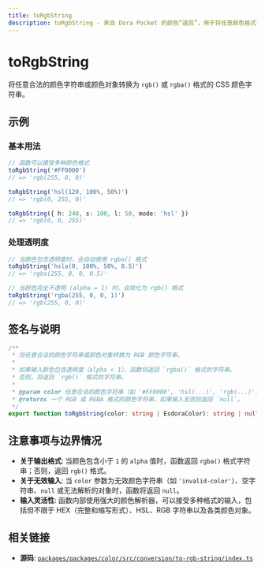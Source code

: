```yaml
---
title: toRgbString
description: toRgbString - 来自 Dora Pocket 的颜色“道具”，用于将任意颜色格式转换为 RGB(A) 字符串。
---
```


# toRgbString

<!-- 1. 简介：一句话核心功能描述 -->

将任意合法的颜色字符串或颜色对象转换为 `rgb()` 或 `rgba()` 格式的 CSS 颜色字符串。

<!-- 2. 示例：由核心功能和从测试用例中提炼的场景组成 -->

## 示例

### 基本用法

```typescript
// 函数可以接受多种颜色格式
toRgbString('#FF0000')
// => 'rgb(255, 0, 0)'

toRgbString('hsl(120, 100%, 50%)')
// => 'rgb(0, 255, 0)'

toRgbString({ h: 240, s: 100, l: 50, mode: 'hsl' })
// => 'rgb(0, 0, 255)'
```

### 处理透明度

```typescript
// 当颜色包含透明度时，会自动使用 rgba() 格式
toRgbString('hsla(0, 100%, 50%, 0.5)')
// => 'rgba(255, 0, 0, 0.5)'

// 当颜色完全不透明 (alpha = 1) 时，会简化为 rgb() 格式
toRgbString('rgba(255, 0, 0, 1)')
// => 'rgb(255, 0, 0)'
```

<!-- 3. 签名与说明：合并了签名、参数、返回值的唯一技术核心 -->

## 签名与说明

```typescript
/**
 * 将任意合法的颜色字符串或颜色对象转换为 RGB 颜色字符串。
 *
 * 如果输入颜色包含透明度（alpha < 1），函数将返回 `rgba()` 格式的字符串。
 * 否则，将返回 `rgb()` 格式的字符串。
 *
 * @param color 任意合法的颜色字符串（如 '#FF0000', 'hsl(...)', 'rgb(...)'）或颜色对象。
 * @returns 一个 RGB 或 RGBA 格式的颜色字符串，如果输入无效则返回 `null`。
 */
export function toRgbString(color: string | EsdoraColor): string | null
```

<!-- 4. 注意事项与边界情况：建立用户信任 -->

## 注意事项与边界情况

- **关于输出格式**: 当颜色包含小于 `1` 的 `alpha` 值时，函数返回 `rgba()` 格式字符串；否则，返回 `rgb()` 格式。
- **关于无效输入**: 当 `color` 参数为无效颜色字符串（如 `'invalid-color'`）、空字符串、`null` 或无法解析的对象时，函数将返回 `null`。
- **输入灵活性**: 函数内部使用强大的颜色解析器，可以接受多种格式的输入，包括但不限于 HEX（完整和缩写形式）、HSL、RGB 字符串以及各类颜色对象。

<!-- 5. 相关链接：提供相关函数及源码的链接 -->

## 相关链接

- **源码**: [`packages/packages/color/src/conversion/to-rgb-string/index.ts`](https://github.com/esdora-js/esdora/blob/main/packages/packages/color/src/conversion/to-rgb-string/index.ts)

